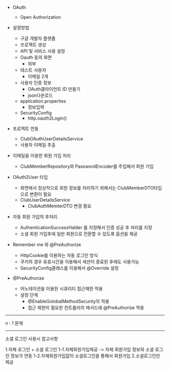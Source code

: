   - OAuth
    * Open Authorization

  - 설정방법
    * 구글 개발자 플랫폼
    * 프로젝트 생성
    * API 및 서비스 사용 설정
    * Oauth 동의 화면 
      + 외부
    * 테스트 사용자
      + 이메일 2개
    * 사용자 인증 정보
      + OAuth클라이언트 ID 만들기
      + json다운로드
    * application.properties
      + 정보입력
    * SecurityConfig 
      + http.oauth2Login()

  - 프로젝트 연동
    * ClubOAuthUserDetailsService
    * 사용자 이메일 추출

  - 이메일을 이용한 회원 가입 처리
    * ClubMemberRepository와 PasswordEncoder를 주입해서 회원 가입

  - OAuth2User 타입
    * 화면에서 정상적으로 회원 정보를 처리하기 위해서는 ClubMemberDTO타입으로 변환이 필요
    * ClubUserDetailsService
      + ClubAuthMemterDTO 변경 필요

  - 자동 회원 가입의 후처리
    * AuthenticationSuccessHalder 를 지정해서 인증 성공 후 처리를 지정
    * 소셜 회원 가입후에 일반 회원으로 전환할 수 있도록 옵션을 제공

  - Remember me 와 @PreAuthorize
    * HttpCookie를 이용하는 자동 로그인 방식
    * 쿠키의 경우 유효시간을 이용해서 세션이 종료된 후에도 사용가능
    * SecurityConfig클래스를 이용해서 @Override 설정

  - @PreAuthorize
    * 어노테이션을 이용한 시큐리티 접근제한 적용
    * 설정 단계
      + @EnableGolobalMethodSecurity의 적용
      + 접근 제한이 필요한 컨트롤러의 메서드에 @PreAuthorize 적용

---------------------------------------

n : 1 문제





-------------------------------

소셜 로그인 사용시 참고사항

1.자체 로그인 + 소셜 로그인 
1-1.자체회원가입제공
  -> 자체 회원가입 정보와 소셜 로그인 정보가 연동
1-2.자체회원가입없이 소셜로그인을 통해서 회원가입
2.소셜로그인만 제공
